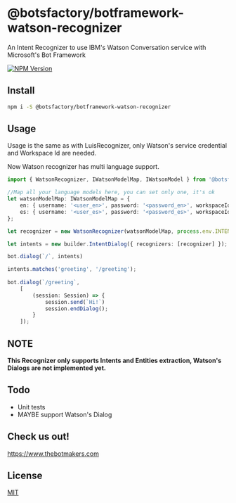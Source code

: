 # @botsfactory/botframework-watson-recognizer

An Intent Recognizer to use IBM's Watson Conversation service with Microsoft's Bot Framework

[![NPM Version][npm-image]][npm-url]

## Install

```bash
npm i -S @botsfactory/botframework-watson-recognizer
```

## Usage

Usage is the same as with LuisRecognizer, only Watson's service credential and Workspace Id are needed.

Now Watson recognizer has multi language support.

```ts
import { WatsonRecognizer, IWatsonModelMap, IWatsonModel } from '@botsfactory/botframework-watson-recognizer';

//Map all your language models here, you can set only one, it's ok
let watsonModelMap: IWatsonModelMap = {
    en: { username: '<user_en>', password: '<password_en>', workspaceId: '<workspace-id_en>' },
    es: { username: '<user_es>', password: '<password_es>', workspaceId: '<workspace-id_es>' }
};

let recognizer = new WatsonRecognizer(watsonModelMap, process.env.INTENT_THRESHOLD);

let intents = new builder.IntentDialog({ recognizers: [recognizer] });

bot.dialog(`/`, intents)

intents.matches('greeting', '/greeting');
    
bot.dialog(`/greeting`,
    [
        (session: Session) => {
            session.send(`Hi!`)
            session.endDialog();
        }
    ]);
```

## NOTE

**This Recognizer only supports Intents and Entities extraction, Watson's Dialogs are not implemented yet.**

## Todo

- Unit tests
- MAYBE support Watson's Dialog 


## Check us out!

https://www.thebotmakers.com

## License

[MIT](http://vjpr.mit-license.org)

[npm-image]: https://img.shields.io/npm/v/botframework-watson-recognizer.svg
[npm-url]: https://npmjs.org/package/botframework-watson-recognizer